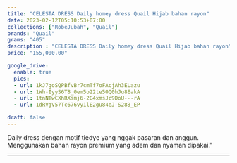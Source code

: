 ```yaml
---
title: "CELESTA DRESS Daily homey dress Quail Hijab bahan rayon"
date: 2023-02-12T05:10:53+07:00
collections: ["RobeJubah", "Quail"]
brands: "Quail"
grams: "405"
description : "CELESTA DRESS Daily homey dress Quail Hijab bahan rayon"
price: "155,000.00"

google_drive:
  enable: true
  pics:
  - url: 1kJ7goSQPBfvBr7cmTf7oFAcjAh3ELazu
  - url: 1Wh-IyyS6T8_0em5o22te5OQ0hJu8EakA
  - url: 1tnNTwCXhRXsmj6-2G4xmsJc9DoU---rA
  - url: 1dRVgV57Tc676vy1lE2gu84eJ-S288_EP

draft: false
---
```


Daily dress dengan motif tiedye yang nggak pasaran dan anggun. Menggunakan bahan rayon premium yang adem dan nyaman dipakai."

----------    
 
